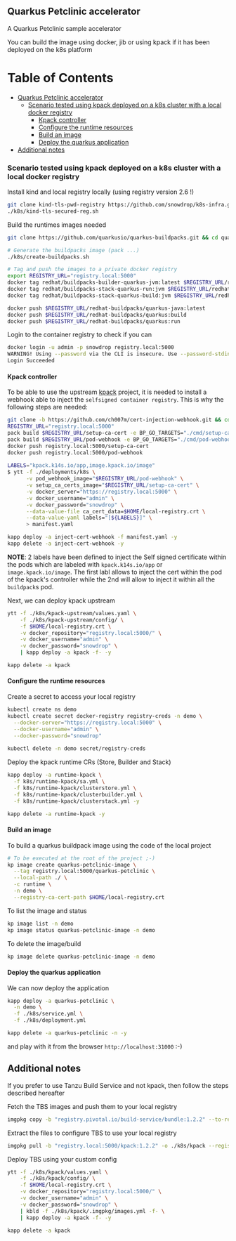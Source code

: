 ## Quarkus Petclinic accelerator

A Quarkus Petclinic sample accelerator

You can build the image using docker, jib or using kpack if it has been deployed on the k8s platform

Table of Contents
=================

  * [Quarkus Petclinic accelerator](#quarkus-petclinic-accelerator)
     * [Scenario tested using kpack deployed on a k8s cluster with a local docker registry](#scenario-tested-using-kpack-deployed-on-a-k8s-cluster-with-a-local-docker-registry)
        * [Kpack controller](#kpack-controller)
        * [Configure the runtime resources](#configure-the-runtime-resources)
        * [Build an image](#build-an-image)
        * [Deploy the quarkus application](#deploy-the-quarkus-application)
  * [Additional notes](#additional-notes)
  
### Scenario tested using kpack deployed on a k8s cluster with a local docker registry

Install kind and local registry locally (using registry version 2.6 !)
```bash
git clone kind-tls-pwd-registry https://github.com/snowdrop/k8s-infra.git && cd k8s-infra/kind
./k8s/kind-tls-secured-reg.sh
```
Build the runtimes images needed
```bash
git clone https://github.com/quarkusio/quarkus-buildpacks.git && cd quarkus-buildpacks

# Generate the buildpacks image (pack ...)
./k8s/create-buildpacks.sh

# Tag and push the images to a private docker registry
export REGISTRY_URL="registry.local:5000"
docker tag redhat/buildpacks-builder-quarkus-jvm:latest $REGISTRY_URL/redhat-buildpacks/quarkus-java:latest
docker tag redhat/buildpacks-stack-quarkus-run:jvm $REGISTRY_URL/redhat-buildpacks/quarkus:run
docker tag redhat/buildpacks-stack-quarkus-build:jvm $REGISTRY_URL/redhat-buildpacks/quarkus:build

docker push $REGISTRY_URL/redhat-buildpacks/quarkus-java:latest
docker push $REGISTRY_URL/redhat-buildpacks/quarkus:build
docker push $REGISTRY_URL/redhat-buildpacks/quarkus:run
```
Login to the container registry to check if you can
```bash
docker login -u admin -p snowdrop registry.local:5000
WARNING! Using --password via the CLI is insecure. Use --password-stdin.
Login Succeeded
```

#### Kpack controller

To be able to use the upstream [kpack](https://github.com/pivotal/kpack) project, it is needed to install a webhook able to inject the `selfsigned container registry`.
This is why the following steps are needed:
```bash
git clone -b https://github.com/ch007m/cert-injection-webhook.git && cd cert-injection-webhook
REGISTRY_URL="registry.local:5000"
pack build $REGISTRY_URL/setup-ca-cert -e BP_GO_TARGETS="./cmd/setup-ca-certs" -B paketobuildpacks/builder:base
pack build $REGISTRY_URL/pod-webhook -e BP_GO_TARGETS="./cmd/pod-webhook"
docker push registry.local:5000/setup-ca-cert
docker push registry.local:5000/pod-webhook
  
LABELS="kpack.k14s.io/app,image.kpack.io/image"
$ ytt -f ./deployments/k8s \
      -v pod_webhook_image="$REGISTRY_URL/pod-webhook" \
      -v setup_ca_certs_image="$REGISTRY_URL/setup-ca-cert" \
      -v docker_server="https://registry.local:5000" \
      -v docker_username="admin" \
      -v docker_password="snowdrop" \
      --data-value-file ca_cert_data=$HOME/local-registry.crt \
      --data-value-yaml labels="[${LABELS}]" \
      > manifest.yaml

kapp deploy -a inject-cert-webhook -f manifest.yaml -y
kapp delete -a inject-cert-webhook -y
```
**NOTE**: 2 labels have been defined to inject the Self signed certificate within the pods which are labeled with `kpack.k14s.io/app` or `image.kpack.io/image`. The first labl
allows to inject the cert within the pod of the kpack's controller while the 2nd will allow to inject it within all the `buildpack`s pod.

Next, we can deploy kpack upstream
```bash
ytt -f ./k8s/kpack-upstream/values.yaml \
    -f ./k8s/kpack-upstream/config/ \
    -f $HOME/local-registry.crt \
    -v docker_repository="registry.local:5000/" \
    -v docker_username="admin" \
    -v docker_password="snowdrop" \
    | kapp deploy -a kpack -f- -y

kapp delete -a kpack
```

#### Configure the runtime resources
Create a secret to access your local registry
```bash
kubectl create ns demo
kubectl create secret docker-registry registry-creds -n demo \
  --docker-server="https://registry.local:5000" \
  --docker-username="admin" \
  --docker-password="snowdrop"
  
kubectl delete -n demo secret/registry-creds  
```

Deploy the kpack runtime CRs (Store, Builder and Stack)
```bash
kapp deploy -a runtime-kpack \
  -f k8s/runtime-kpack/sa.yml \
  -f k8s/runtime-kpack/clusterstore.yml \
  -f k8s/runtime-kpack/clusterbuilder.yml \
  -f k8s/runtime-kpack/clusterstack.yml -y

kapp delete -a runtime-kpack -y
```

#### Build an image
To build a quarkus buildpack image using the code of the local project
```bash
# To be executed at the root of the project ;-)
kp image create quarkus-petclinic-image \
  --tag registry.local:5000/quarkus-petclinic \
  --local-path ./ \
  -c runtime \
  -n demo \
  --registry-ca-cert-path $HOME/local-registry.crt
```
To list the image and status
```bash
kp image list -n demo
kp image status quarkus-petclinic-image -n demo
```
To delete the image/build
```bash
kp image delete quarkus-petclinic-image -n demo
```

#### Deploy the quarkus application
We can now deploy the application
```bash
kapp deploy -a quarkus-petclinic \
  -n demo \
  -f ./k8s/service.yml \
  -f ./k8s/deployment.yml

kapp delete -a quarkus-petclinic -n -y
```
and play with it from the browser `http://localhost:31000` :-)

## Additional notes

If you prefer to use Tanzu Build Service and not kpack, then follow the steps described hereafter

Fetch the TBS images and push them to your local registry
```bash
imgpkg copy -b "registry.pivotal.io/build-service/bundle:1.2.2" --to-repo registry.local:5000/kpack --registry-ca-cert-path $HOME/local-registry.crt
```
Extract the files to configure TBS to use your local registry
```bash
imgpkg pull -b "registry.local:5000/kpack:1.2.2" -o ./k8s/kpack --registry-ca-cert-path $HOME/local-registry.crt
```
Deploy TBS using your custom config
```bash
ytt -f ./k8s/kpack/values.yaml \
    -f ./k8s/kpack/config/ \
    -f $HOME/local-registry.crt \
    -v docker_repository="registry.local:5000/" \
    -v docker_username="admin" \
    -v docker_password="snowdrop" \
    | kbld -f ./k8s/kpack/.imgpkg/images.yml -f- \
    | kapp deploy -a kpack -f- -y

kapp delete -a kpack
```